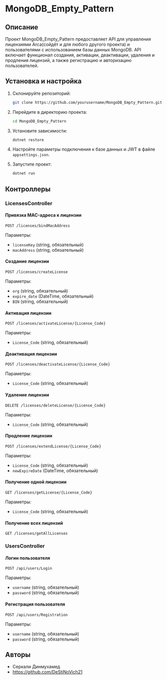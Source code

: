 # MongoDB_Empty_Pattern

## Описание

Проект MongoDB_Empty_Pattern предоставляет API для управления лицензиями Arca(сойдёт и для любого другого проекта) и пользователями с использованием базы данных MongoDB. API включает функционал создания, активации, деактивации, удаления и продления лицензий, а также регистрацию и авторизацию пользователей.

## Установка и настройка

1. Склонируйте репозиторий:
   ```bash
   git clone https://github.com/yourusername/MongoDB_Empty_Pattern.git
   ```

2. Перейдите в директорию проекта:
   ```bash
   cd MongoDB_Empty_Pattern
   ```

3. Установите зависимости:
   ```bash
   dotnet restore
   ```

4. Настройте параметры подключения к базе данных и JWT в файле `appsettings.json`.

5. Запустите проект:
   ```bash
   dotnet run
   ```

## Контроллеры

### LicensesController

#### Привязка MAC-адреса к лицензии
```http
POST /licenses/bindMacAddress
```
Параметры:
- `licenseKey` (string, обязательный)
- `macAddress` (string, обязательный)

#### Создание лицензии
```http
POST /licenses/createLicense
```
Параметры:
- `org` (string, обязательный)
- `expire_date` (DateTime, обязательный)
- `BIN` (string, обязательный)

#### Активация лицензии
```http
POST /licenses/activateLicense/{License_Code}
```
Параметры:
- `License_Code` (string, обязательный)

#### Деактивация лицензии
```http
POST /licenses/deactivateLicense/{License_Code}
```
Параметры:
- `License_Code` (string, обязательный)

#### Удаление лицензии
```http
DELETE /licenses/deleteLicense/{License_Code}
```
Параметры:
- `License_Code` (string, обязательный)

#### Продление лицензии
```http
POST /licenses/extendLicense/{License_Code}
```
Параметры:
- `License_Code` (string, обязательный)
- `newExpireDate` (DateTime, обязательный)

#### Получение одной лицензии
```http
GET /licenses/getLicense/{License_Code}
```
Параметры:
- `License_Code` (string, обязательный)

#### Получение всех лицензий
```http
GET /licenses/getAllLicenses
```

### UsersController

#### Логин пользователя
```http
POST /api/users/Login
```
Параметры:
- `username` (string, обязательный)
- `password` (string, обязательный)

#### Регистрация пользователя
```http
POST /api/users/Registration
```
Параметры:
- `username` (string, обязательный)
- `password` (string, обязательный)

## Авторы

- Серкали Динмухамед
- https://github.com/DeStiNoVich21
